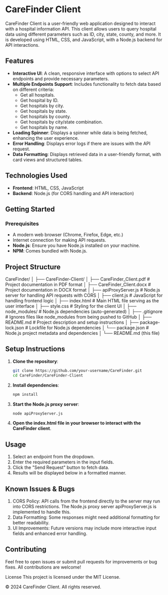 # CareFinder Client

CareFinder Client is a user-friendly web application designed to interact with a hospital information API. This client allows users to query hospital data using different parameters such as ID, city, state, county, and more. It is developed using HTML, CSS, and JavaScript, with a Node.js backend for API interactions.

## Features

- **Interactive UI**: A clean, responsive interface with options to select API endpoints and provide necessary parameters.
- **Multiple Endpoints Support**: Includes functionality to fetch data based on different criteria:
  - Get all hospitals.
  - Get hospital by ID.
  - Get hospitals by city.
  - Get hospitals by state.
  - Get hospitals by county.
  - Get hospitals by city/state combination.
  - Get hospitals by name.
- **Loading Spinner**: Displays a spinner while data is being fetched, enhancing the user experience.
- **Error Handling**: Displays error logs if there are issues with the API request.
- **Data Formatting**: Displays retrieved data in a user-friendly format, with card views and structured tables.

## Technologies Used

- **Frontend**: HTML, CSS, JavaScript
- **Backend**: Node.js (for CORS handling and API interaction)


## Getting Started

### Prerequisites

- A modern web browser (Chrome, Firefox, Edge, etc.)
- Internet connection for making API requests.
- **Node.js**: Ensure you have Node.js installed on your machine.
- **NPM**: Comes bundled with Node.js.

## Project Structure

CareFinder/ │ ├── CareFinder-Client/ │ ├── CareFinder_Client.pdf # Project documentation in PDF format │ ├── CareFinder_Client.docx # Project documentation in DOCX format │ ├── apiProxyServer.js # Node.js server for handling API requests with CORS │ ├── client.js # JavaScript for handling frontend logic │ ├── index.html # Main HTML file serving as the user interface │ ├── style.css # Styling for the client UI │ ├── node_modules/ # Node.js dependencies (auto-generated) │ ├── .gitignore # Ignores files like node_modules from being pushed to GitHub │ ├── README.md # Project description and setup instructions │ ├── package-lock.json # Lockfile for Node.js dependencies │ └── package.json # Node.js project metadata and dependencies │ └── README.md (this file)

## Setup Instructions
1. **Clone the repository**:
   ```bash
   git clone https://github.com/your-username/CareFinder.git
   cd CareFinder/CareFinder-Client

2. **Install dependencies**:
    ```bash
    npm install
    
3. **Start the Node.js proxy server**:
    ```bash
    node apiProxyServer.js

4. **Open the index.html file in your browser to interact with the CareFinder client**.

## Usage
1. Select an endpoint from the dropdown.
2. Enter the required parameters in the input fields.
3. Click the "Send Request" button to fetch data.
4. Results will be displayed below in a formatted manner.

## Known Issues & Bugs
1. CORS Policy: API calls from the frontend directly to the server may run into CORS restrictions. The Node.js proxy server apiProxyServer.js is implemented to handle this.
2. Data Formatting: Some responses might need additional formatting for better readability.
3. UI Improvements: Future versions may include more interactive input fields and enhanced error handling.

## Contributing
Feel free to open issues or submit pull requests for improvements or bug fixes. All contributions are welcome!

License
This project is licensed under the MIT License.

© 2024 CareFinder Client. All rights reserved.



